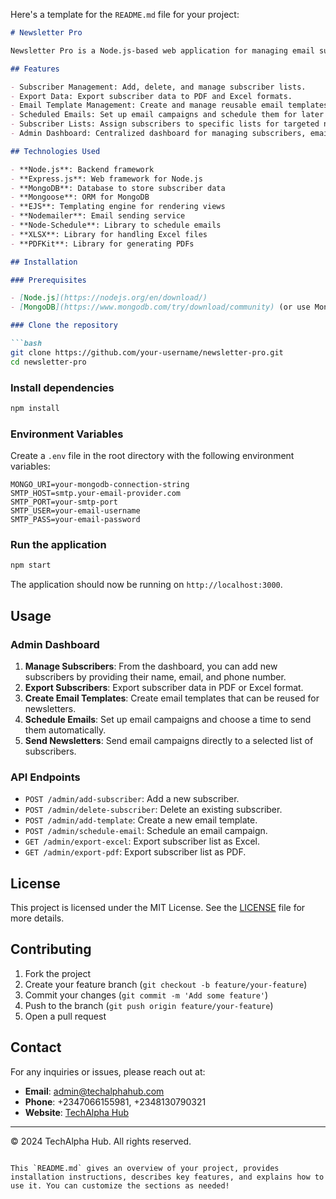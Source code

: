 Here's a template for the `README.md` file for your project:

```markdown
# Newsletter Pro

Newsletter Pro is a Node.js-based web application for managing email subscriptions, sending newsletters, and scheduling email campaigns. Admins can create and send emails to subscribers, manage subscribers, and export subscriber lists in PDF or Excel formats. The platform also supports scheduling emails and creating email templates for future use.

## Features

- Subscriber Management: Add, delete, and manage subscriber lists.
- Export Data: Export subscriber data to PDF and Excel formats.
- Email Template Management: Create and manage reusable email templates.
- Scheduled Emails: Set up email campaigns and schedule them for later delivery.
- Subscriber Lists: Assign subscribers to specific lists for targeted newsletters.
- Admin Dashboard: Centralized dashboard for managing subscribers, email templates, and campaigns.

## Technologies Used

- **Node.js**: Backend framework
- **Express.js**: Web framework for Node.js
- **MongoDB**: Database to store subscriber data
- **Mongoose**: ORM for MongoDB
- **EJS**: Templating engine for rendering views
- **Nodemailer**: Email sending service
- **Node-Schedule**: Library to schedule emails
- **XLSX**: Library for handling Excel files
- **PDFKit**: Library for generating PDFs

## Installation

### Prerequisites

- [Node.js](https://nodejs.org/en/download/)
- [MongoDB](https://www.mongodb.com/try/download/community) (or use MongoDB Atlas for cloud-hosted MongoDB)

### Clone the repository

```bash
git clone https://github.com/your-username/newsletter-pro.git
cd newsletter-pro
```

### Install dependencies

```bash
npm install
```

### Environment Variables

Create a `.env` file in the root directory with the following environment variables:

```plaintext
MONGO_URI=your-mongodb-connection-string
SMTP_HOST=smtp.your-email-provider.com
SMTP_PORT=your-smtp-port
SMTP_USER=your-email-username
SMTP_PASS=your-email-password
```

### Run the application

```bash
npm start
```

The application should now be running on `http://localhost:3000`.

## Usage

### Admin Dashboard

1. **Manage Subscribers**: From the dashboard, you can add new subscribers by providing their name, email, and phone number.
2. **Export Subscribers**: Export subscriber data in PDF or Excel format.
3. **Create Email Templates**: Create email templates that can be reused for newsletters.
4. **Schedule Emails**: Set up email campaigns and choose a time to send them automatically.
5. **Send Newsletters**: Send email campaigns directly to a selected list of subscribers.

### API Endpoints

- `POST /admin/add-subscriber`: Add a new subscriber.
- `POST /admin/delete-subscriber`: Delete an existing subscriber.
- `POST /admin/add-template`: Create a new email template.
- `POST /admin/schedule-email`: Schedule an email campaign.
- `GET /admin/export-excel`: Export subscriber list as Excel.
- `GET /admin/export-pdf`: Export subscriber list as PDF.

## License

This project is licensed under the MIT License. See the [LICENSE](LICENSE) file for more details.

## Contributing

1. Fork the project
2. Create your feature branch (`git checkout -b feature/your-feature`)
3. Commit your changes (`git commit -m 'Add some feature'`)
4. Push to the branch (`git push origin feature/your-feature`)
5. Open a pull request

## Contact

For any inquiries or issues, please reach out at:
- **Email**: admin@techalphahub.com
- **Phone**: +2347066155981, +2348130790321
- **Website**: [TechAlpha Hub](https://www.techalphahub.com)

---

© 2024 TechAlpha Hub. All rights reserved.
```

This `README.md` gives an overview of your project, provides installation instructions, describes key features, and explains how to use it. You can customize the sections as needed!
